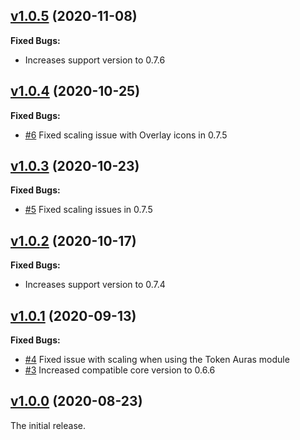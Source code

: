 ## [v1.0.5](https://github.com/illandril/FoundryVTT-token-hud-scale/releases/tag/v1.0.5) (2020-11-08)
**Fixed Bugs:**
* Increases support version to 0.7.6

## [v1.0.4](https://github.com/illandril/FoundryVTT-token-hud-scale/releases/tag/v1.0.4) (2020-10-25)
**Fixed Bugs:**
* [\#6](https://github.com/illandril/FoundryVTT-token-hud-scale/issues/6) Fixed scaling issue with Overlay icons in 0.7.5

## [v1.0.3](https://github.com/illandril/FoundryVTT-token-hud-scale/releases/tag/v1.0.3) (2020-10-23)
**Fixed Bugs:**
* [\#5](https://github.com/illandril/FoundryVTT-token-hud-scale/issues/5) Fixed scaling issues in 0.7.5

## [v1.0.2](https://github.com/illandril/FoundryVTT-token-hud-scale/releases/tag/v1.0.2) (2020-10-17)
**Fixed Bugs:**
* Increases support version to 0.7.4

## [v1.0.1](https://github.com/illandril/FoundryVTT-token-hud-scale/releases/tag/v1.0.1) (2020-09-13)
**Fixed Bugs:**
* [\#4](https://github.com/illandril/FoundryVTT-token-hud-scale/issues/4) Fixed issue with scaling when using the Token Auras module
* [\#3](https://github.com/illandril/FoundryVTT-token-hud-scale/issues/3) Increased compatible core version to 0.6.6

## [v1.0.0](https://github.com/illandril/FoundryVTT-token-hud-scale/releases/tag/v1.0.0) (2020-08-23)
The initial release.
